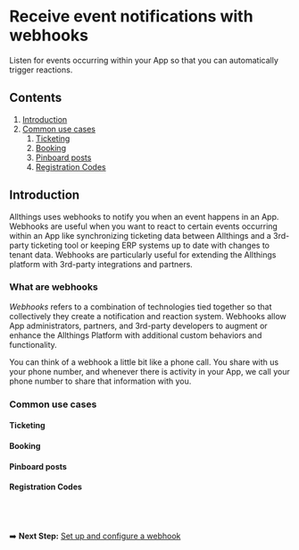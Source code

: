 # Receive event notifications with webhooks

Listen for events occurring within your App so that you can automatically trigger reactions.

## Contents

1.  [Introduction](#introduction)
1.  [Common use cases](#common-use-cases)
    1. [Ticketing](#ticketing)
    1. [Booking](#booking)
    1. [Pinboard posts](#pinboard-posts)
    1. [Registration Codes](#registration-codes)


 ## Introduction

Allthings uses webhooks to notify you when an event happens in an App. Webhooks are useful when you want to react to certain events occurring within an App like synchronizing ticketing data between Allthings and a 3rd-party ticketing tool or keeping ERP systems up to date with changes to tenant data. Webhooks are particularly useful for extending the Allthings platform with 3rd-party integrations and partners.


### What are webhooks

_Webhooks_ refers to a combination of technologies tied together so that collectively they create a notification and reaction system. Webhooks allow App administrators, partners, and 3rd-party developers to augment or enhance the Allthings Platform with additional custom behaviors and functionality.

You can think of a webhook a little bit like a phone call. You share with us your phone number, and whenever there is activity in your App, we call your phone number to share that information with you.


### Common use cases

#### Ticketing

#### Booking

#### Pinboard posts

#### Registration Codes





<br /><br /><br />
➡️ **Next Step:** [Set up and configure a webhook](./setup.md)
